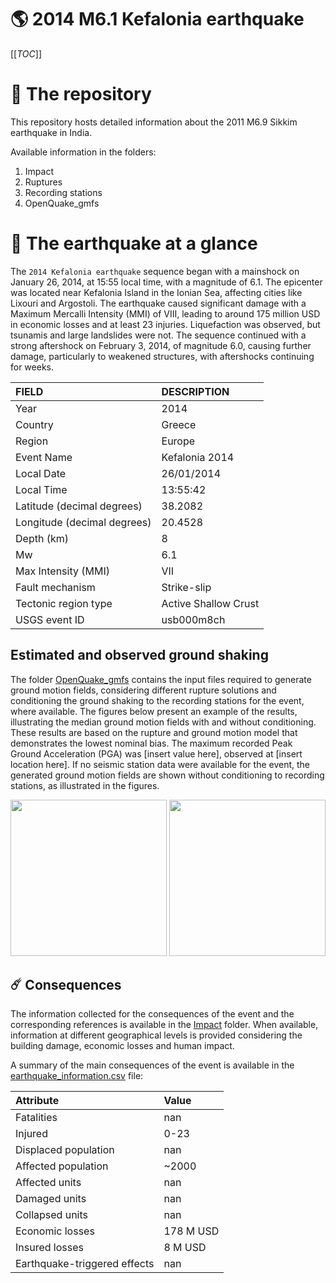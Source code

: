 # 🌎 2014 M6.1 Kefalonia earthquake
[[_TOC_]]

# 📂 The repository

This repository hosts detailed information about the 2011 M6.9 Sikkim earthquake in India.

Available information in the folders:

1. Impact
2. Ruptures
3. Recording stations
4. OpenQuake_gmfs


# 🚀 The earthquake at a glance 

The `2014 Kefalonia earthquake` sequence began with a mainshock on January 26, 2014, at 15:55 local time, with a magnitude of 6.1. The epicenter was located near Kefalonia Island in the Ionian Sea, affecting cities like Lixouri and Argostoli. The earthquake caused significant damage with a Maximum Mercalli Intensity (MMI) of VIII, leading to around 175 million USD in economic losses and at least 23 injuries. Liquefaction was observed, but tsunamis and large landslides were not. The sequence continued with a strong aftershock on February 3, 2014, of magnitude 6.0, causing further damage, particularly to weakened structures, with aftershocks continuing for weeks.

| FIELD | DESCRIPTION |
|:-------|:-------------|
| Year | 2014 |
| Country | Greece |
| Region | Europe |
| Event Name | Kefalonia 2014 |
| Local Date | 26/01/2014 |
| Local Time | 13:55:42 |
| Latitude (decimal degrees) | 38.2082 |
| Longitude (decimal degrees) | 20.4528 |
| Depth (km) | 8 |
| Mw | 6.1 |
| Max Intensity (MMI) | VII |
| Fault mechanism | Strike-slip |
| Tectonic region type | Active Shallow Crust |
| USGS event ID | usb000m8ch |

## Estimated and observed ground shaking

The folder [OpenQuake_gmfs](./OpenQuake_gmfs/) contains the input files required to generate ground motion fields, considering different rupture solutions and conditioning the ground shaking to the recording stations for the event, where available. The figures below present an example of the results, illustrating the median ground motion fields with and without conditioning. These results are based on the rupture and ground motion model that demonstrates the lowest nominal bias. The maximum recorded Peak Ground Acceleration (PGA) was [insert value here], observed at [insert location here]. If no seismic station data were available for the event, the generated ground motion fields are shown without conditioning to recording stations, as illustrated in the figures.

<img src="./20140126_M6.1_Kefalonia/4_OpenQuake_gmfs/median_gmf_stations_none.png" height="250">
<img src="./20140126_M6.1_Kefalonia/4_OpenQuake_gmfs/median_gmf_stations_seismic.png" height="250">

## ☄️ Consequences

The information collected for the consequences of the event and the corresponding references is available in the [Impact](./Impact) folder. When available, information at different geographical levels is provided considering the building damage, economic losses and human impact.

A summary of the main consequences of the event is available in the [earthquake_information.csv](./earthquake_information.csv) file:

| Attribute | Value |
|:-------|:-------------|
| Fatalities | nan |
| Injured | 0-23 |
| Displaced population | nan |
| Affected population | ~2000 |
| Affected units | nan |
| Damaged units | nan |
| Collapsed units | nan |
| Economic losses | 178 M USD |
| Insured losses | 8 M USD |
| Earthquake-triggered effects | nan |